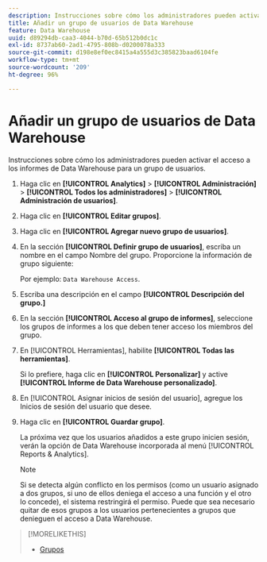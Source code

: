 ```yaml
---
description: Instrucciones sobre cómo los administradores pueden activar el acceso a los informes de Data Warehouse para un grupo de usuarios.
title: Añadir un grupo de usuarios de Data Warehouse
feature: Data Warehouse
uuid: d89294db-caa3-4044-b70d-65b512b0dc1c
exl-id: 8737ab60-2ad1-4795-808b-d0200078a333
source-git-commit: d198e8ef0ec8415a4a555d3c385823baad6104fe
workflow-type: tm+mt
source-wordcount: '209'
ht-degree: 96%

---
```


# Añadir un grupo de usuarios de Data Warehouse

Instrucciones sobre cómo los administradores pueden activar el acceso a los informes de Data Warehouse para un grupo de usuarios.

1. Haga clic en **[!UICONTROL Analytics]** > **[!UICONTROL Administración]** > **[!UICONTROL Todos los administradores]** > **[!UICONTROL Administración de usuarios]**.
1. Haga clic en **[!UICONTROL Editar grupos]**.
1. Haga clic en **[!UICONTROL Agregar nuevo grupo de usuarios]**.
1. En la sección **[!UICONTROL Definir grupo de usuarios]**, escriba un nombre en el campo Nombre del grupo. Proporcione la información de grupo siguiente:

   Por ejemplo: `Data Warehouse Access`.
1. Escriba una descripción en el campo **[!UICONTROL Descripción del grupo.]**
1. En la sección **[!UICONTROL Acceso al grupo de informes]**, seleccione los grupos de informes a los que deben tener acceso los miembros del grupo.
1. En [!UICONTROL Herramientas], habilite **[!UICONTROL Todas las herramientas]**.

   Si lo prefiere, haga clic en **[!UICONTROL Personalizar]** y active **[!UICONTROL Informe de Data Warehouse personalizado]**.

1. En [!UICONTROL Asignar inicios de sesión del usuario], agregue los Inicios de sesión del usuario que desee.
1. Haga clic en **[!UICONTROL Guardar grupo]**.

   La próxima vez que los usuarios añadidos a este grupo inicien sesión, verán la opción de Data Warehouse incorporada al menú [!UICONTROL Reports &amp; Analytics].

   >[!NOTE]
   >
   >Si se detecta algún conflicto en los permisos (como un usuario asignado a dos grupos, si uno de ellos deniega el acceso a una función y el otro lo concede), el sistema restringirá el permiso. Puede que sea necesario quitar de esos grupos a los usuarios pertenecientes a grupos que denieguen el acceso a Data Warehouse.

>[!MORELIKETHIS]
>
>* [Grupos](/help/admin/user-management2/c-user-groups/groups.md)

